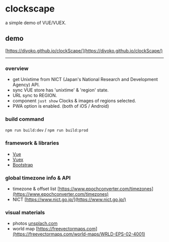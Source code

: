 # clockscape
a simple demo of VUE/VUEX.

## demo
[https://djyoko.github.io/clockScape/](https://djyoko.github.io/clockScape/)

----------

### overview
- get Unixtime from NICT (Japan's National Research and Development Agency) API.
- sync VUE store has 'unixtime' & 'region' state.
- URL sync to REGION.
- component  `just show`  Clocks & images of regions selected.
- PWA option is enabled. (both of iOS / Android)

### build command
`npm run build:dev` / `npm run build:prod`

### framework & libraries
- [Vue](https://vuejs.org/)
- [Vuex](https://vuex.vuejs.org/)
- [Bootstrap](https://getbootstrap.com/)

### global timezone info & API
- timezone & offset list [https://www.epochconverter.com/timezones](https://www.epochconverter.com/timezones)
- NICT [https://www.nict.go.jp/](https://www.nict.go.jp/)

### visual materials
- photos [unsplach.com](https://unsplash.com/)
- world map [https://freevectormaps.com](https://freevectormaps.com/world-maps/WRLD-EPS-02-4001)
